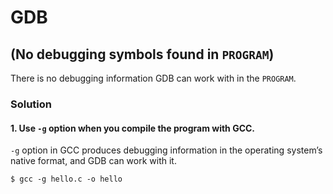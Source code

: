 # GDB
## (No debugging symbols found in `PROGRAM`)
There is no debugging information GDB can work with in the `PROGRAM`.
### Solution
#### 1. Use `-g` option when you compile the program with GCC.
`-g` option in GCC produces debugging information in the operating system’s native format, and GDB can work with it.

    $ gcc -g hello.c -o hello
